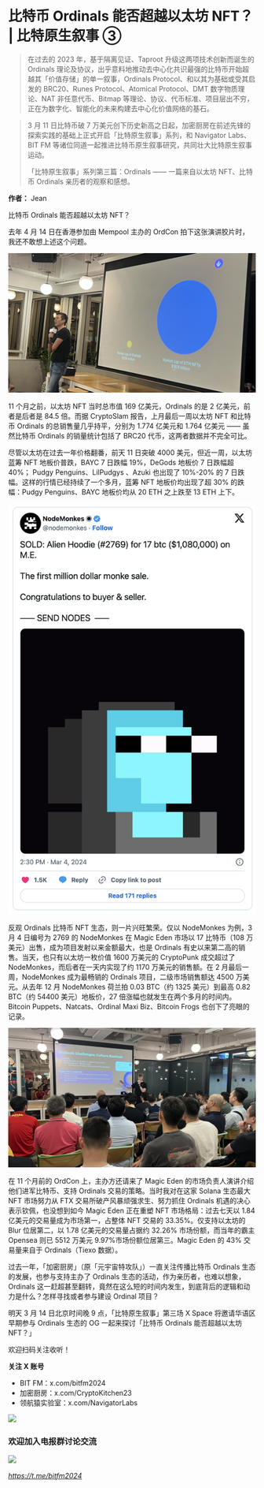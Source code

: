 # 比特币 Ordinals 能否超越以太坊 NFT？ | 比特原生叙事 ③

> 在过去的 2023 年，基于隔离见证、Taproot 升级这两项技术创新而诞生的 Ordinals 理论及协议，出乎意料地推动去中心化共识最强的比特币开始超越其「价值存储」的单一叙事，Ordinals Protocol、和以其为基础或受其启发的 BRC20、Runes Protocol、Atomical Protocol、DMT 数字物质理论、NAT 非任意代币、Bitmap 等理论、协议、代币标准、项目层出不穷，正在为数字化、智能化的未来构建去中心化价值网络的基石。

> 3 月 11 日比特币破 7 万美元创下历史新高之日起，加密厨房在前述先锋的探索实践的基础上正式开启「比特原生叙事」系列，和 Navigator Labs、BIT FM 等诸位同道一起推进比特币原生叙事研究，共同壮大比特原生叙事运动。
>
> 「比特原生叙事」系列第三篇：Ordinals —— 一篇来自以太坊 NFT、比特币 Ordinals 亲历者的观察和感想。

**作者：** Jean

比特币 Ordinals 能否超越以太坊 NFT？

去年 4 月 14 日在香港参加由 Mempool 主办的 OrdCon 拍下这张演讲胶片时，我还不敢想上述这个问题。

![](./01.jpg)

11 个月之前，以太坊 NFT 当时总市值 169 亿美元，Ordinals 的是 2 亿美元，前者是后者是 84.5 倍。而据 CryptoSlam 报告，上月最后一周以太坊 NFT 和比特币 Ordinals 的总销售量几乎持平，分别为 1.774 亿美元和 1.764 亿美元 —— 虽然比特币 Ordinals 的销量统计包括了 BRC20 代币，这两者数据并不完全可比。

尽管以太坊在过去一年价格翻番，前天 11 日突破 4000 美元，但近一周，以太坊蓝筹 NFT 地板价普跌，BAYC 7 日跌幅 19%，DeGods 地板价 7 日跌幅超 40%； Pudgy Penguins、LilPudgys 、Azuki 也出现了 10%-20% 的 7 日跌幅。这样的行情已经持续了一个多月，蓝筹 NFT 地板价均出现了超 30% 的跌幅：Pudgy Penguins、BAYC 地板价均从 20 ETH 之上跌至 13 ETH 上下。

![](./03.png)

反观 Ordinals 比特币 NFT 生态，则一片兴旺繁荣。仅以 NodeMonkes 为例，3 月 4 日编号为 2769 的 NodeMonkes 在 Magic Eden 市场以 17 比特币（108 万美元）出售，成为项目发射以来金额最大，也是 Ordinals 有史以来第二高的销售。当天，也只有以太坊一枚价值 1600 万美元的 CryptoPunk 成交超过了 NodeMonkes，而后者在一天内实现了约 1170 万美元的销售额。在 2 月最后一周，NodeMonkes 成为最畅销的 Ordinals 项目，二级市场销售额达 4500 万美元。从去年 12 月 NodeMonkes 荷兰拍 0.03 BTC（约 1325 美元）到最高 0.82 BTC（约 54400 美元）地板价，27 倍涨幅也就发生在两个多月的时间内。Bitcoin Puppets、Natcats、Ordinal Maxi Biz、Bitcoin Frogs 也创下了亮眼的记录。

![](./02.jpg)

在 11 个月前的 OrdCon 上，主办方还请来了 Magic Eden 的市场负责人演讲介绍他们进军比特币、支持 Ordinals 交易的策略。当时我对在这家 Solana 生态最大 NFT 市场努力从 FTX 交易所破产风暴顽强求生、努力抓住 Ordinals 机遇的决心表示钦佩，也没想到如今 Magic Eden 正在重塑 NFT 市场格局：过去七天以 1.84 亿美元的交易量成为市场第一，占整体 NFT 交易的 33.35%。仅支持以太坊的 Blur 位居第二，以 1.78 亿美元的交易量占据约 32.26% 市场份额，而当年的霸主 Opensea 则已 5512 万美元 9.97%市场份额位居第三。Magic Eden 的 43% 交易量来自于 Ordinals（Tiexo 数据）。

过去一年，「加密厨房」（原「元宇宙特攻队」）一直关注传播比特币 Ordinals 生态的发展，也参与支持主办了 Ordinals 生态的活动，作为亲历者，也难以想象，Ordinals 这一赶超甚至翻转，竟然在这么短的时间内发生，到底背后的逻辑和动力是什么？怎样寻找或者参与建设 Ordinal 项目？

明天 3 月 14 日北京时间晚 9 点，「比特原生叙事」第三场 X Space 将邀请华语区早期参与 Ordinals 生态的 OG 一起来探讨「比特币 Ordinals 能否超越以太坊 NFT？」

欢迎扫码关注收听！

**关注 X 账号**

- BIT FM：x.com/bitfm2024
- 加密厨房：x.com/CryptoKitchen23
- 领航猿实验室：x.com/NavigatorLabs

![](./space-code.png)

### 欢迎加入电报群讨论交流

![](./tg-code.png)

_https://t.me/bitfm2024_
